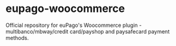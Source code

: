 # eupago-woocommerce
Official repository for euPago's Woocommerce plugin - multibanco/mbway/credit card/payshop and paysafecard payment methods.
